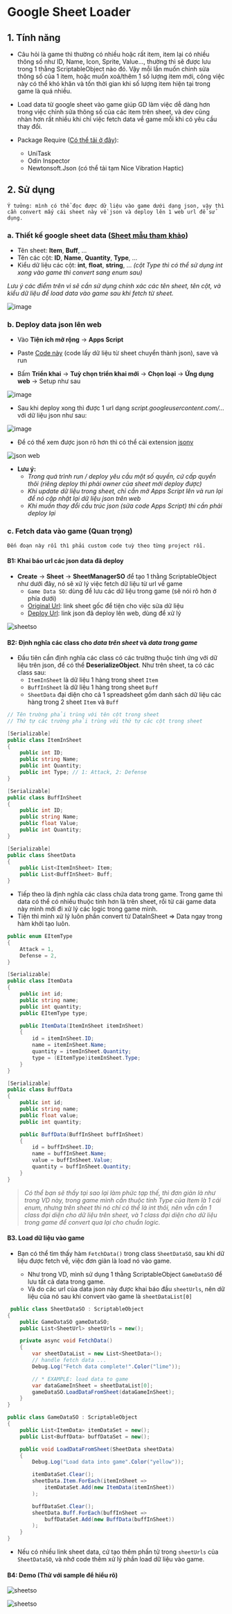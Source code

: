 # Google Sheet Loader

## 1. Tính năng

- Câu hỏi là game thì thường có nhiều hoặc rất item, item lại có nhiều thông số như ID, Name, Icon, Sprite, Value..., thường thì sẽ được lưu trong 1 thằng ScriptableObject nào đó.
  Vậy mỗi lần muốn chỉnh sửa thông số của 1 item, hoặc muốn xoá/thêm 1 số lượng item mới, công việc này có thể khó khăn và tốn thời gian khi số lượng item hiện tại trong game là quá nhiều.

- Load data từ google sheet vào game giúp GD làm việc dễ dàng hơn trong việc chỉnh sửa thông số của các item trên sheet, và dev cũng nhàn hơn rất nhiều khi chỉ việc fetch data về game mỗi khi có yêu cầu thay đổi.

- Package Require ([Có thể tải ở đây](https://github.com/OneHit-Tech/Utility-Package)):
  - UniTask
  - Odin Inspector
  - Newtonsoft.Json (có thể tải tạm Nice Vibration Haptic)

## 2. Sử dụng

`Ý tưởng: mình có thể đọc được dữ liệu vào game dưới dạng json, vậy thì cần convert mấy cái sheet này về json và deploy lên 1 web url để sử dụng.`

### a. Thiết kế google sheet data ([Sheet mẫu tham khảo](https://docs.google.com/spreadsheets/d/1IIIjo5gRPSlIulEG8UKpblI-SoAqIkBTIZhx3srzBhw/edit#gid=0))

- Tên sheet: **Item**, **Buff**, ...
- Tên các cột: **ID**, **Name**, **Quantity**, **Type**, ...
- Kiểu dữ liệu các cột: **int**, **float**, **string**, ... _(cột Type thì có thể sử dụng int xong vào game thì convert sang enum sau)_

_Lưu ý các điểm trên vì sẽ cần sử dụng chính xác các tên sheet, tên cột, và kiểu dữ liệu để load data vào game sau khi fetch từ sheet._

![image](https://github.com/OneHit-Tech/Google-Sheet-Loader/assets/80816285/a4d8b154-4558-4c24-a12e-0d998c7f9bf0)

### b. Deploy data json lên web

- Vào **Tiện ích mở rộng** -> **Apps Script**

- Paste [Code này](https://paste.ofcode.org/Y39mAvzxWHf7tNMmYscKpZ#) (code lấy dữ liệu từ sheet chuyển thành json), save và run

- Bấm **Triển khai** -> **Tuỳ chọn triển khai mới** -> **Chọn loại** -> **Ứng dụng web** -> Setup như sau

![image](https://github.com/OneHit-Tech/Google-Sheet-Loader/assets/80816285/33da224a-a4e4-40a1-8c7d-839de6d56a9a)

- Sau khi deploy xong thì được 1 url dạng _script.googleusercontent.com/..._ với dữ liệu json như sau:

![image](https://github.com/OneHit-Tech/Google-Sheet-Loader/assets/80816285/397b68f9-8df1-4d0f-b6e5-30af449f79f9)

- Để có thể xem được json rõ hơn thì có thể cài extension [jsonv](https://chromewebstore.google.com/detail/jsonv/cgffjielkgfdhoiloknkfcimejepaodg)

![json web](https://github.com/OneHit-Tech/Google-Sheet-Loader/assets/80816285/9754cc57-0f4c-4cd9-9033-9515dba100c7)

- **Lưu ý:**
  - _Trong quá trình run / deploy yêu cầu một số quyền, cứ cấp quyền thôi (riêng deploy thì phải owner của sheet mới deploy được)_
  - _Khi update dữ liệu trong sheet, chỉ cần mở Apps Script lên và run lại để nó cập nhật lại dữ liệu json trên web_
  - _Khi muốn thay đổi cấu trúc json (sửa code Apps Script) thì cần phải deploy lại_

### c. Fetch data vào game (Quan trọng)

`Đến đoạn này rồi thì phải custom code tuỳ theo từng project rồi.`

#### B1: Khai báo url các json data đã deploy

- **Create** -> **Sheet** -> **SheetManagerSO** để tạo 1 thằng ScriptableObject như dưới đây, nó sẽ xử lý việc fetch dữ liệu từ url về game
  - `Game Data SO`: dùng để lưu các dữ liệu trong game (sẽ nói rõ hơn ở phía dưới)
  - [Original Url](https://docs.google.com/spreadsheets/d/1IIIjo5gRPSlIulEG8UKpblI-SoAqIkBTIZhx3srzBhw/edit#gid=0): link sheet gốc để tiện cho việc sửa dữ liệu
  - [Deploy Url](https://script.googleusercontent.com/macros/echo?user_content_key=VXJaJtth22RmyBWaaM2BkGLsJLE__d9hNeLWXOx5pMzNDpP-Y9HW-lX-ghx49mxHJJyCAlFZEeebmxGDBMIJVG8O9cPpxriMm5_BxDlH2jW0nuo2oDemN9CCS2h10ox_1xSncGQajx_ryfhECjZEnB4ZSY5UMFThaltBwob-t2efv9Z11mZXGRLhmwYTWlYw9rY35sCir2a3ExyUqWwnIMYrmb6zKZhoUPn7LeOGbtGqSoYSfFQBmNz9Jw9Md8uu&lib=MRSUt4NTG0V3STyuKSFFDImlGxTIUvSrR): link json đã deploy lên web, dùng để xử lý

![sheetso](https://github.com/OneHit-Tech/Google-Sheet-Loader/assets/80816285/20b73a6f-c583-4acc-bf86-9c1cace7cd83)

#### B2: Định nghĩa các class cho _data trên sheet_ và _data trong game_

- Đầu tiên cần định nghĩa các class có các trường thuộc tính ứng với dữ liệu trên json, để có thể **DeserializeObject**. Như trên sheet, ta có các class sau:
  - `ItemInSheet` là dữ liệu 1 hàng trong sheet `Item`
  - `BuffInSheet` là dữ liệu 1 hàng trong sheet `Buff`
  - `SheetData` đại diện cho cả 1 spreadsheet gồm danh sách dữ liệu các hàng trong 2 sheet `Item` và `Buff`

```cs
// Tên trường phải trùng với tên cột trong sheet
// Thứ tự các trường phải trùng với thứ tự các cột trong sheet

[Serializable]
public class ItemInSheet
{
    public int ID;
    public string Name;
    public int Quantity;
    public int Type; // 1: Attack, 2: Defense
}

[Serializable]
public class BuffInSheet
{
    public int ID;
    public string Name;
    public float Value;
    public int Quantity;
}

[Serializable]
public class SheetData
{
    public List<ItemInSheet> Item;
    public List<BuffInSheet> Buff;
}
```

- Tiếp theo là định nghĩa các class chứa data trong game. Trong game thì data có thể có nhiều thuộc tính hơn là trên sheet, rồi từ cái game data này mình mới đi xử lý các logic trong game mình.
- Tiện thì mình xử lý luôn phần convert từ DataInSheet => Data ngay trong hàm khởi tạo luôn.

```cs
public enum EItemType
{
    Attack = 1,
    Defense = 2,
}

[Serializable]
public class ItemData
{
    public int id;
    public string name;
    public int quantity;
    public EItemType type;

    public ItemData(ItemInSheet itemInSheet)
    {
        id = itemInSheet.ID;
        name = itemInSheet.Name;
        quantity = itemInSheet.Quantity;
        type = (EItemType)itemInSheet.Type;
    }
}

[Serializable]
public class BuffData
{
    public int id;
    public string name;
    public float value;
    public int quantity;

    public BuffData(BuffInSheet buffInSheet)
    {
        id = buffInSheet.ID;
        name = buffInSheet.Name;
        value = buffInSheet.Value;
        quantity = buffInSheet.Quantity;
    }
}
```

> _Có thể bạn sẽ thấy tại sao lại làm phức tạp thế, thì đơn giản là như trong VD này, trong game mình cần thuộc tính Type của Item là 1 cái enum, nhưng trên sheet thì nó chỉ có thể là int thôi, nên vẫn cần 1 class đại diện cho dữ liệu trên sheet, và 1 class đại diện cho dữ liệu trong game để convert qua lại cho chuẩn logic._

#### B3. Load dữ liệu vào game

- Bạn có thể tìm thấy hàm `FetchData()` trong class `SheetDataSO`, sau khi dữ liệu được fetch về, việc đơn giản là load nó vào game.

  - Như trong VD, mình sử dụng 1 thằng ScriptableObject `GameDataSO` để lưu tất cả data trong game.
  - Và do các url của data json này được khai báo đầu `sheetUrls`, nên dữ liệu của nó sau khi convert vào game là `sheetDataList[0]`

```cs
 public class SheetDataSO : ScriptableObject
{
    public GameDataSO gameDataSO;
    public List<SheetUrl> sheetUrls = new();

    private async void FetchData()
    {
        var sheetDataList = new List<SheetData>();
        // handle fetch data ...
        Debug.Log("Fetch data complete!".Color("lime"));

        // * EXAMPLE: load data to game
        var dataGameInSheet = sheetDataList[0];
        gameDataSO.LoadDataFromSheet(dataGameInSheet);
    }
}

public class GameDataSO : ScriptableObject
{
    public List<ItemData> itemDataSet = new();
    public List<BuffData> buffDataSet = new();

    public void LoadDataFromSheet(SheetData sheetData)
    {
        Debug.Log("Load data into game".Color("yellow"));

        itemDataSet.Clear();
        sheetData.Item.ForEach(itemInSheet =>
            itemDataSet.Add(new ItemData(itemInSheet))
        );

        buffDataSet.Clear();
        sheetData.Buff.ForEach(buffInSheet =>
            buffDataSet.Add(new BuffData(buffInSheet))
        );
    }
}
```

- Nếu có nhiều link sheet data, cứ tạo thêm phần tử trong `sheetUrls` của `SheetDataSO`, và nhớ code thêm xử lý phần load dữ liệu vào game.

#### B4: Demo (Thử với sample để hiểu rõ)

![sheetso](https://github.com/OneHit-Tech/Google-Sheet-Loader/assets/80816285/f6a6d731-da97-41bf-9281-282ff9c715b7)

![sheetso](https://github.com/OneHit-Tech/Google-Sheet-Loader/assets/80816285/7bf6f0f5-ac7d-40e9-bf44-0b7bd49c3657)
